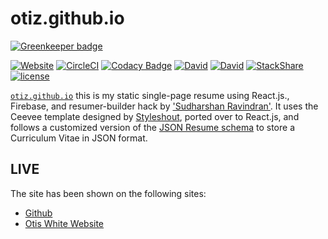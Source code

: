 # otiz.github.io

[![Greenkeeper badge](https://badges.greenkeeper.io/OTiZ/otiz.github.io.svg)](https://greenkeeper.io/)

[![Website](https://img.shields.io/website-up-down-green-red/http/otis-white-resume.firebaseapp.com.svg?maxAge=2592000)](https://otis-white-resume.firebaseappp.com)
[![CircleCI](https://img.shields.io/circleci/project/github/OTiZ/otiz.github.io.svg)](https://circleci.com/gh/OTiZ/otiz.github.io)
[![Codacy Badge](https://api.codacy.com/project/badge/Grade/3eb704b94f4d4fd1b72e3d86464cf7c8)](https://www.codacy.com/app/OTiZ/otiz.github.io?utm_source=github.com&amp;utm_medium=referral&amp;utm_content=OTiZ/otiz.github.io&amp;utm_campaign=Badge_Grade)
[![David](https://img.shields.io/david/otiz/otiz.github.io.svg)](https://david-dm.org/otiz/otiz.github.io)
[![David](https://img.shields.io/david/dev/otiz/otiz.github.io.svg)](https://david-dm.org/otiz/otiz.github.io?type=dev)
[![StackShare](https://img.shields.io/badge/tech-stack-0690fa.svg?style=plastic)](https://stackshare.io/OTiZ/otiz-github-io)
[![license](https://img.shields.io/github/license/otiz/otiz.github.io.svg?maxAge=2592000)](https://github.com/otiz/otiz.github.io/blob/master/LICENSE)

[`otiz.github.io`](https://otiz.github.io) this is my static single-page resume using React.js., Firebase, and resumer-builder hack by ['Sudharshan Ravindran'](https://github.com/suddi). It uses the Ceevee template designed by [Styleshout](http://www.styleshout.com), ported over to React.js, and follows a customized version of the [JSON Resume schema](https://jsonresume.org/schema/) to store a Curriculum Vitae in JSON format.

## LIVE

The site has been shown on the following sites:

* [Github](https://otiz.github.io)
* [Otis White Website](http://otiswhite.space)
